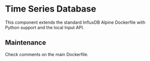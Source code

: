 # Time Series Database

This component extends the standard InfluxDB Alpine Dockerfile with Python support and the local Input API.

## Maintenance

Check comments on the main Dockerfile.
